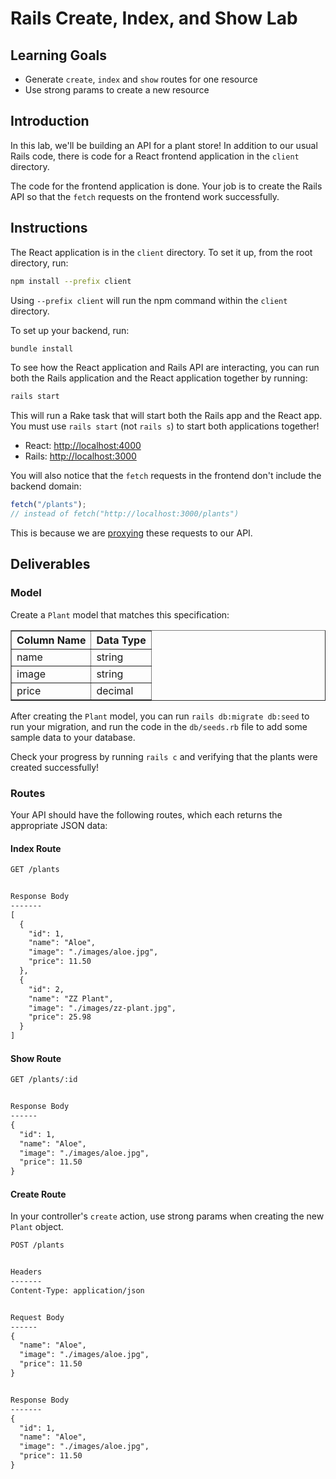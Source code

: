 # Rails Create, Index, and Show Lab

## Learning Goals

- Generate `create`, `index` and `show` routes for one resource
- Use strong params to create a new resource

## Introduction

In this lab, we'll be building an API for a plant store! In addition to our
usual Rails code, there is code for a React frontend application in the `client`
directory.

The code for the frontend application is done. Your job is to create the Rails
API so that the `fetch` requests on the frontend work successfully.

## Instructions

The React application is in the `client` directory. To set it up, from the root
directory, run:

```sh
npm install --prefix client
```

Using `--prefix client` will run the npm command within the `client` directory.

To set up your backend, run:

```sh
bundle install
```

To see how the React application and Rails API are interacting, you can run both
the Rails application and the React application together by running:

```sh
rails start
```

This will run a Rake task that will start both the Rails app and the React app.
You must use `rails start` (not `rails s`) to start both applications together!

- React: [http://localhost:4000](http://localhost:4000)
- Rails: [http://localhost:3000](http://localhost:3000)

You will also notice that the `fetch` requests in the frontend don't include
the backend domain:

```js
fetch("/plants");
// instead of fetch("http://localhost:3000/plants")
```

This is because we are [proxying][create-react-app proxying] these requests to
our API.

## Deliverables

### Model

Create a `Plant` model that matches this specification:

<table border="1" cellpadding="4" cellspacing="0">
  <tr>
    <th>Column Name</th>
    <th>Data Type</th>
  </tr>
  <tr>
    <td>name</td>
    <td>string</td>
  </tr>
  <tr>
    <td>image</td>
    <td>string</td>
  </tr>
  <tr>
    <td>price</td>
    <td>decimal</td>
  </tr>
</table>

After creating the `Plant` model, you can run `rails db:migrate db:seed` to run
your migration, and run the code in the `db/seeds.rb` file to add some sample
data to your database.

Check your progress by running `rails c` and verifying that the plants were
created successfully!

### Routes

Your API should have the following routes, which each returns the appropriate
JSON data:

#### Index Route

```txt
GET /plants


Response Body
-------
[
  {
    "id": 1,
    "name": "Aloe",
    "image": "./images/aloe.jpg",
    "price": 11.50
  },
  {
    "id": 2,
    "name": "ZZ Plant",
    "image": "./images/zz-plant.jpg",
    "price": 25.98
  }
]
```

#### Show Route

```txt
GET /plants/:id


Response Body
------
{
  "id": 1,
  "name": "Aloe",
  "image": "./images/aloe.jpg",
  "price": 11.50
}
```

#### Create Route

In your controller's `create` action, use strong params when creating the new
`Plant` object.

```txt
POST /plants


Headers
-------
Content-Type: application/json


Request Body
------
{
  "name": "Aloe",
  "image": "./images/aloe.jpg",
  "price": 11.50
}


Response Body
-------
{
  "id": 1,
  "name": "Aloe",
  "image": "./images/aloe.jpg",
  "price": 11.50
}
```

[create-react-app proxying]: https://create-react-app.dev/docs/proxying-api-requests-in-development/
